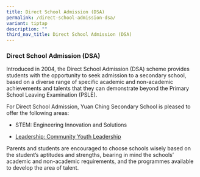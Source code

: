 ```yaml
---
title: Direct School Admission (DSA)
permalink: /direct-school-admission-dsa/
variant: tiptap
description: ""
third_nav_title: Direct School Admission (DSA)
---
```

<h3>Direct School Admission (DSA)</h3>
<p></p>
<p>Introduced in 2004, the Direct School Admission (DSA) scheme provides
students with the opportunity to seek admission to a secondary school,
based on a diverse range of specific academic and non-academic achievements
and talents that they can demonstrate beyond the Primary School Leaving
Examination (PSLE).</p>
<p></p>
<p>For Direct School Admission, Yuan Ching Secondary School is pleased to
offer the following areas:</p>
<ul>
<li>
<p>STEM: Engineering Innovation and Solutions</p>
</li>
<li>
<p><a href="/ycss-dsa-community-and-youth-leadership/" rel="noopener nofollow" target="_blank">Leadership: Community Youth Leadership</a>
</p>
</li>
</ul>
<p></p>
<p>Parents and students are encouraged to choose schools wisely based on
the student’s aptitudes and strengths, bearing in mind the schools’ academic
and non-academic requirements, and the programmes available to develop
the area of talent.&nbsp;</p>
<p>
<br>
<br>
</p>
<p></p>